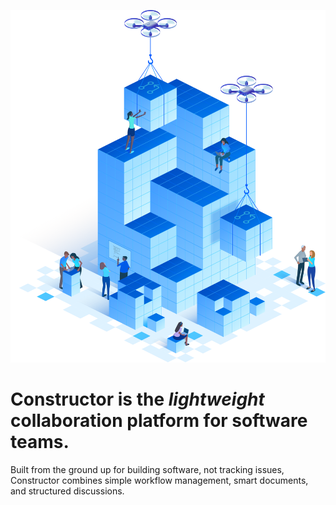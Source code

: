 ![Drones carry metaphorical representations of software](profile/header_illo.svg)


# Constructor is the *lightweight* collaboration platform for software teams.

Built from the ground up for building software, not tracking issues, Constructor combines simple workflow management, smart documents, and structured discussions.